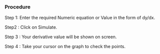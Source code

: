 ### Procedure

Step 1: Enter the required Numeric equation or Value in the form of dy/dx.

Step2 : Click on Simulate.

Step 3 : Your derivative value will be shown on screen.

Step 4 : Take your cursor on the graph to check the points.